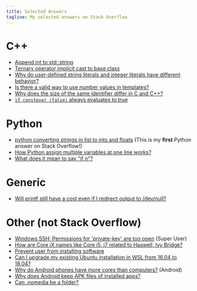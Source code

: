 ```yaml
---
title: Selected Answers
tagline: My selected answers on Stack Overflow
---
```


# C++

- [Append int to std::string](https://stackoverflow.com/a/45505795/5958455)
- [Ternary operator implicit cast to base class](https://stackoverflow.com/a/49240226/5958455)
- [Why do user-defined string literals and integer literals have different behavior?](https://stackoverflow.com/a/47467463/5958455)
- [Is there a valid way to use number values in templates?](https://stackoverflow.com/a/52360062/5958455)
- [Why does the size of the same identifier differ in C and C++?](https://stackoverflow.com/a/47347568/5958455)
- [`if constexpr (false)` always evaluates to true](https://stackoverflow.com/a/55922184/5958455)

# Python

- [python converting strings in list to ints and floats](https://stackoverflow.com/a/48441455/5958455) (This is my **first** Python answer on Stack Overflow!)
- [How Python assign multiple variables at one line works?](https://stackoverflow.com/a/52143588/5958455)
- [What does it mean to say "if n"?](https://stackoverflow.com/a/53920456/5958455)

# Generic

- [Will printf still have a cost even if I redirect output to /dev/null?](https://stackoverflow.com/a/54196303/5958455)

# Other (not Stack Overflow)

- [Windows SSH: Permissions for 'private-key' are too open](https://superuser.com/a/1296046/688600) (Super User)
- [How are Core iX names like Core i5, i7 related to Haswell, Ivy Bridge?](https://superuser.com/a/1434948/688600)
- [Prevent user from installing software](https://superuser.com/a/1279935/688600)
- [Can I upgrade my existing Ubuntu installation in WSL from 16.04 to 18.04?](https://superuser.com/a/1317981/688600)
- [Why do Android phones have more cores than computers?](https://android.stackexchange.com/a/176503/205764) (Android)
- [Why does Android keep APK files of installed apps?](https://android.stackexchange.com/a/174444/205764)
- [Can .nomedia be a folder?](https://android.stackexchange.com/a/205247/205764)
